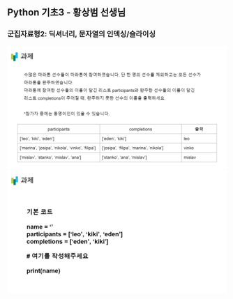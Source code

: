 ## Python 기초3 - 황상범 선생님
### 군집자료형2: 딕셔너리, 문자열의 인덱싱/슬라이싱

![Basic 3-1 HW](./Basic_3-1.PNG)
![Basic 3-2 HW](./Basic_3-2.PNG)